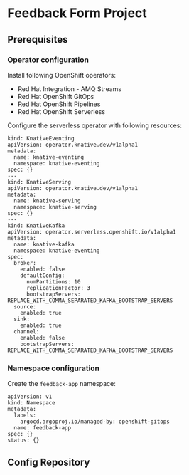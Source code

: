 # Feedback Form Project


## Prerequisites

### Operator configuration

Install following OpenShift operators:

* Red Hat Integration - AMQ Streams
* Red Hat OpenShift GitOps
* Red Hat OpenShift Pipelines
* Red Hat OpenShift Serverless

Configure the serverless operator with following resources:

```
kind: KnativeEventing
apiVersion: operator.knative.dev/v1alpha1
metadata:
  name: knative-eventing
  namespace: knative-eventing
spec: {}
---
kind: KnativeServing
apiVersion: operator.knative.dev/v1alpha1
metadata:
  name: knative-serving
  namespace: knative-serving
spec: {}
---
kind: KnativeKafka
apiVersion: operator.serverless.openshift.io/v1alpha1
metadata:
  name: knative-kafka
  namespace: knative-eventing
spec:
  broker:
    enabled: false
    defaultConfig:
      numPartitions: 10
      replicationFactor: 3
      bootstrapServers: REPLACE_WITH_COMMA_SEPARATED_KAFKA_BOOTSTRAP_SERVERS
  source:
    enabled: true
  sink:
    enabled: true
  channel:
    enabled: false
    bootstrapServers: REPLACE_WITH_COMMA_SEPARATED_KAFKA_BOOTSTRAP_SERVERS
```

### Namespace configuration

Create the `feedback-app` namespace:

```
apiVersion: v1
kind: Namespace
metadata:
  labels:
    argocd.argoproj.io/managed-by: openshift-gitops
  name: feedback-app
spec: {}
status: {}
```

## Config Repository
